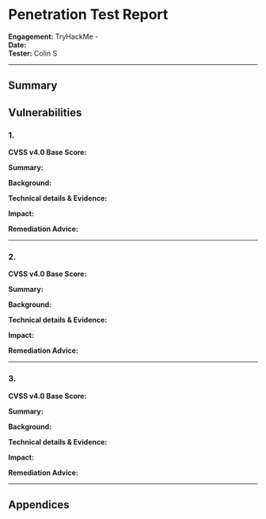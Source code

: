 # Penetration Test Report  
**Engagement:** TryHackMe -   
**Date:**   
**Tester:** Colin S    

---

## Summary 

 
## Vulnerabilities  

### 1.
**CVSS v4.0 Base Score:**


**Summary:** 

**Background:** 

**Technical details & Evidence:**  

**Impact:** 

**Remediation Advice:** 

---

### 2. 
**CVSS v4.0 Base Score:**


**Summary:**

**Background:** 

**Technical details & Evidence:** 

**Impact:** 

**Remediation Advice:** 

---

### 3. 
**CVSS v4.0 Base Score:** 


**Summary:** 

**Background:** 

**Technical details & Evidence:** 

**Impact:** 

**Remediation Advice:** 

---
## Appendices  
